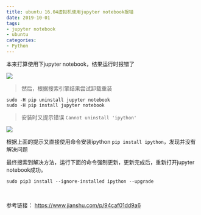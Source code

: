 ```yaml
---
title: ubuntu 16.04虚拟机使用jupyter notebook报错
date: 2019-10-01
tags:
- jupyter notebook
- ubuntu
categories:
- Python
---
```


<!-- more -->

本来打算使用下jupyter notebook，结果运行时报错了

![](https://cdn.jsdelivr.net/gh/kcyln/ImageHosting@latest/2020/07/28/e0e1a1a313b4fdd21b92fbbe206b1bdf.png)


> 然后，根据搜索引擎结果尝试卸载重装

```shell
sudo -H pip uninstall jupyter notebook
sudo -H pip install jupyter notebook
```

> 安装时又提示错误    `Cannot uninstall 'ipython'`  

![](https://cdn.jsdelivr.net/gh/kcyln/ImageHosting@latest/2020/07/28/11df463c51409c3e8436a11973c7771b.png)

根据上面的提示又直接使用命令安装ipython `pip install ipython`，发现并没有解决问题

最终搜索到解决方法，运行下面的命令强制更新，更新完成后，重新打开jupyter notebook成功。

```shell
sudo pip3 install --ignore-installed ipython --upgrade
```

<br>

参考链接： https://www.jianshu.com/p/94caf01dd9a6

